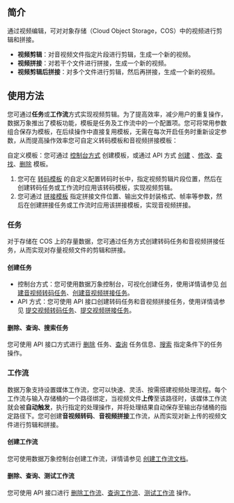 ## 简介

通过视频编辑，可对对象存储（Cloud Object Storage，COS）中的视频进行剪辑和拼接。

- **视频剪辑**：对音视频文件指定片段进行剪辑，生成一个新的视频。
- **视频拼接**：对若干个文件进行拼接，生成一个新的视频。
- **视频剪辑后拼接**：对多个文件进行剪辑，然后再拼接，生成一个新的视频。

## 使用方法

您可通过**任务**或**工作流**方式实现视频剪辑。为了提高效率，减少用户的重复操作，数据万象推出了模板功能，模板是任务及工作流中的一个配置项。您可将常用参数组合保存为模板，在后续操作中直接复用模板，无需在每次开启任务时重新设定参数，从而提高操作效率您可自定义转码模板和音视频拼接模板：

自定义模板：您可通过 [控制台方式](https://cloud.tencent.com/document/product/460/46490) 创建模板，或通过 API 方式 [创建](https://cloud.tencent.com/document/product/460/49163) 、[修改](https://cloud.tencent.com/document/product/460/49166)、[查找](https://cloud.tencent.com/document/product/460/49165)、[删除](https://cloud.tencent.com/document/product/460/77118) 模板。
1. 您可在 [转码模板](https://cloud.tencent.com/document/product/460/46490#.E9.9F.B3.E8.A7.86.E9.A2.91.E8.BD.AC.E7.A0.81) 的自定义配置转码时长中，指定视频剪辑片段位置，然后在创建转码任务或工作流时应用该转码模板，实现视频剪辑。
2. 您可通过 [拼接模板](https://cloud.tencent.com/document/product/460/46490#.E9.9F.B3.E8.A7.86.E9.A2.91.E6.8B.BC.E6.8E.A5) 指定拼接文件位置、输出文件封装格式、帧率等参数，然后在创建拼接任务或工作流时应用该拼接模板，实现音视频拼接。

### 任务

对于存储在 COS 上的存量数据，您可通过任务方式创建转码任务和音视频拼接任务，从而实现对存量视频文件的剪辑和拼接。

#### 创建任务

- 控制台方式：您可使用数据万象控制台，可视化创建任务，使用详情请参见 [创建音视频转码任务](https://cloud.tencent.com/document/product/460/46489#.E5.88.9B.E5.BB.BA.E9.9F.B3.E8.A7.86.E9.A2.91.E8.BD.AC.E7.A0.81.E4.BB.BB.E5.8A.A1)、[创建音视频拼接任务](https://cloud.tencent.com/document/product/460/46489#.E5.88.9B.E5.BB.BA.E9.9F.B3.E8.A7.86.E9.A2.91.E6.8B.BC.E6.8E.A5.E4.BB.BB.E5.8A.A1)。
- API 方式：您可使用 API 接口创建转码任务和音视频拼接任务，使用详情请参见 [提交视频转码任务](https://cloud.tencent.com/document/product/460/76913)、[提交视频拼接任务](https://cloud.tencent.com/document/product/460/76901)。

#### 删除、查询、搜索任务

您可使用 API 接口方式进行 [删除](https://cloud.tencent.com/document/product/460/49172) 任务、[查询](https://cloud.tencent.com/document/product/460/49170) 任务信息、[搜索](https://cloud.tencent.com/document/product/460/49171) 指定条件下的任务操作。

### 工作流

数据万象支持设置媒体工作流，您可以快速、灵活、按需搭建视频处理流程。每个工作流与输入存储桶的一个路径绑定，当视频文件**上传**至该路径时，该媒体工作流就会被**自动触发**，执行指定的处理操作，并将处理结果自动保存至输出存储桶的指定路径下。您可创建**音视频转码**、**音视频拼接**工作流，从而实现对新上传的视频文件进行剪辑和拼接。

#### 创建工作流

您可使用数据万象控制台创建工作流，详情请参见 [创建工作流文档](https://cloud.tencent.com/document/product/460/46488#.E5.88.9B.E5.BB.BA.E5.B7.A5.E4.BD.9C.E6.B5.81)。

#### 删除、查询、测试工作流

您可使用 API 接口进行 [删除工作流](https://cloud.tencent.com/document/product/460/45947)、[查询工作流](https://cloud.tencent.com/document/product/460/76857)、[测试工作流](https://cloud.tencent.com/document/product/460/76864) 操作。
